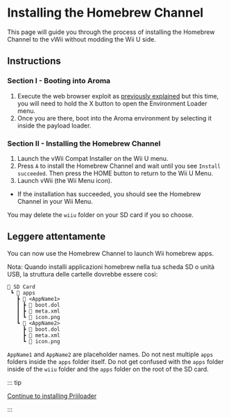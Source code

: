 # Installing the Homebrew Channel

This page will guide you through the process of installing the Homebrew Channel to the vWii without modding the Wii U side.

## Instructions

### Section I - Booting into Aroma

1. Execute the web browser exploit as [previously explained](wiiu-nand-dumper) but this time, you will need to hold the X button to open the Environment Loader menu.
2. Once you are there, boot into the Aroma environment by selecting it inside the payload loader.

### Section II - Installing the Homebrew Channel

1. Launch the vWii Compat Installer on the Wii U menu.
2. Press `A` to install the Homebrew Channel and wait until you see `Install succeeded`. Then press the HOME button to return to the Wii U Menu.
3. Launch vWii (the Wii Menu icon).
 - If the installation has succeeded, you should see the Homebrew Channel in your Wii Menu.

You may delete the `wiiu` folder on your SD card if you so choose.

## Leggere attentamente

You can now use the Homebrew Channel to launch Wii homebrew apps.

Nota: Quando installi applicazioni homebrew nella tua scheda SD o unità USB, la struttura delle cartelle dovrebbe essere così:

```
💾 SD Card
 ┗ 📁 apps
   ┣ 📁 <AppName1>
   ┃ ┣ 📄 boot.dol
   ┃ ┣ 📄 meta.xml
   ┃ ┗ 📄 icon.png
   ┗ 📁 <AppName2>
     ┣ 📄 boot.dol
     ┣ 📄 meta.xml
     ┗ 📄 icon.png
```

`AppName1` and `AppName2` are placeholder names. Do not nest multiple `apps` folders inside the `apps` folder itself.
Do not get confused with the `apps` folder inside of the `wiiu` folder and the `apps` folder on the root of the SD card.

::: tip

[Continue to installing Priiloader](priiloader)

:::
